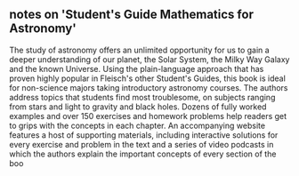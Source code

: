 ## notes on 'Student's Guide Mathematics for Astronomy'

The study of astronomy offers an unlimited opportunity for us to gain a deeper understanding of our planet, the Solar System, the Milky Way Galaxy and the known Universe. Using the plain-language approach that has proven highly popular in Fleisch's other Student's Guides, this book is ideal for non-science majors taking introductory astronomy courses. The authors address topics that students find most troublesome, on subjects ranging from stars and light to gravity and black holes. Dozens of fully worked examples and over 150 exercises and homework problems help readers get to grips with the concepts in each chapter. An accompanying website features a host of supporting materials, including interactive solutions for every exercise and problem in the text and a series of video podcasts in which the authors explain the important concepts of every section of the boo
